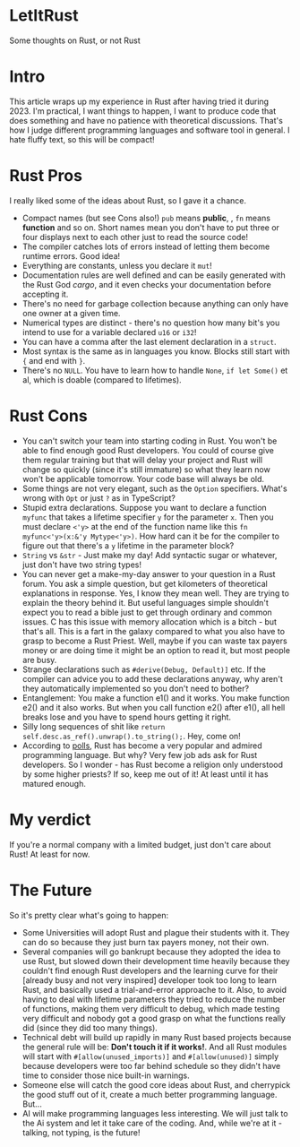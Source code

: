 # LetItRust
Some thoughts on Rust, or not Rust

# Intro
This article wraps up my experience in Rust after having tried it during 2023.
I'm practical, I want things to happen, I want to produce code that does something
and have no patience with theoretical discussions. That's how I judge different
programming languages and software tool in general. I hate fluffy text, so this
will be compact!

# Rust Pros
I really liked some of the ideas about Rust, so I gave it a chance.
- Compact names (but see Cons also!)
  `pub` means __public__, , `fn` means __function__ and so on. Short names mean
  you don't have to put three or four displays next to each other just to
  read the source code!
- The compiler catches lots of errors instead of letting them become
  runtime errors. Good idea!
- Everything are constants, unless you declare it `mut`!
- Documentation rules are well defined and can be easily generated with the
  Rust God _cargo_, and it even checks your documentation before accepting it.
- There's no need for garbage collection because anything can only have one
  owner at a given time.
- Numerical types are distinct - there's no question how many bit's you intend
  to use for a variable declared `u16` or `i32`!
- You can have a comma after the last element declaration in a `struct`.
- Most syntax is the same as in languages you know. Blocks still start with
  `{` and end with `}`.
- There's no `NULL`. You have to learn how to handle `None`, `if let Some()` et al,
  which is doable (compared to lifetimes).

  
# Rust Cons
- You can't switch your team into starting coding in Rust. You won't be able to
  find enough good Rust developers. You could of course give them regular training but
  that will delay your project and Rust will change so quickly (since it's still
  immature) so what they learn now won't be applicable tomorrow. Your code base will
  always be old.
- Some things are not very elegant, such as the `Option` specifiers. What's wrong
  with `Opt` or just `?` as in TypeScript?
- Stupid extra declarations. Suppose you want to declare a function `myfunc` that
  takes a lifetime specifier `y` for the parameter `x`. Then you must declare `<'y>`
  at the end of the function name like this `fn myfunc<'y>(x:&'y Mytype<'y>)`.
  How hard can it be for the compiler to figure out that there's a `y` lifetime in
  the parameter block?
- `String` vs `&str` - Just make my day! Add syntactic sugar or whatever, just don't
  have two string types!
- You can never get a make-my-day answer to your question in a Rust forum. You
  ask a simple question, but get kilometers of theoretical explanations in response.
  Yes, I know they mean well. They are trying to explain the theory behind it.
  But useful languages simple shouldn't expect you to read a bible just to get
  through ordinary and common issues. C has this issue with memory allocation
  which is a bitch - but that's all. This is a fart in the galaxy compared to
  what you also have to grasp to become a Rust Priest. Well, maybe if you can
  waste tax payers money or are doing time it might be an option to read it,
  but most people are busy.
- Strange declarations such as `#derive(Debug, Default)]` etc. If the compiler can
  advice you to add these declarations anyway, why aren't they automatically
  implemented so you don't need to bother?
- Entanglement: You make a function e1() and it works. You make function e2() and
  it also works. But when you call function e2() after e1(), all hell breaks lose
  and you have to spend hours getting it right.
- Silly long sequences of shit like `return self.desc.as_ref().unwrap().to_string();`.
  Hey, come on!
- According to [polls](https://survey.stackoverflow.co/2023/#section-admired-and-desired-programming-scripting-and-markup-languages),
  Rust has become a very popular and admired programming language.
  But why? Very few job ads ask for Rust developers. So I wonder - has Rust become a
  religion only understood by some higher priests? If so, keep me out of it! At
  least until it has matured enough.

# My verdict
If you're a normal company with a limited budget, just don't care about Rust!
At least for now.

# The Future
So it's pretty clear what's going to happen:
- Some Universities will adopt Rust and plague their students with it. They can do
  so because they just burn tax payers money, not their own.
- Several companies will go bankrupt because they adopted the idea to use Rust, but
  slowed down their development time heavily because they couldn't find enough
  Rust developers and the learning curve for their [already busy and not very
  inspired] developer took too long to learn Rust, and basically used a trial-and-error
  approache to it. Also, to avoid having to deal with lifetime parameters they tried
  to reduce the number of functions, making them very difficult to debug, which
  made testing very difficult and nobody got a good grasp on what the functions
  really did (since they did too many things).
- Technical debt will build up rapidly in many Rust based projects because the
  general rule will be: __Don't touch it if it works!__. And all Rust modules
  will start with `#[allow(unused_imports)]` and `#[allow(unused)]` simply because
  developers were too far behind schedule so they didn't have time to
  consider those nice built-in warnings.
- Someone else will catch the good core ideas about Rust, and cherrypick the good
  stuff out of it, create a much better programming language. But...
- AI will make programming languages less interesting. We will just talk to the
  Ai system and let it take care of the coding. And, while we're at it - talking,
  not typing, is the future!

  
